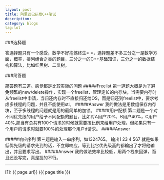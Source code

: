```yaml
---
layout: post
title: 阿里巴巴研发C++笔试
description: 
category: blogs
tag:lol
---
```


###选择题

答选择题只有一个感受，数学不好抱憾终生= =，选择题差不多三分之一是数学方面，概率，排列组合之类的题目，三分之一的C++基础知识，三分之一的数据结构和算法，比如红黑树、二叉树。

###简答题

简答题有三道。感觉都是比较实际的问题
#####Freelist
第一道题大概是为了避免频繁的new/delete操作，实现一个freelist，管理定长的内存块，当需要内存时从freelist中申请，当归还内存时不直接归还给OS，而是归还到freelist中，要求考虑多线程的问题，并且不能使用stl。
#####Answer
我的做法是用数组保存内存块，至于多线程的问题就是用的最简单的加锁。
#####用户配额
第二题是一个对不同优先级的用户给予不同配额的题目，比如对A用户20%，B用户40%，C用户40%,那当有总共有100个请求的时候就需要按比例来给用户处理，但如果只有一个用户的请求时就要100%的处理那个用户d请求。
#####Answer

#####响应序列
第三题是输入一串序列，如1324765。
输出1
23
4
567
就是如果低优先级的请求先到的话，不立即响应，等到比它优先级高的都输出了才将他输出，并且要求写出。
#####Answer
我的做法效率比较低，用两个栈来回弹，而且还没写完，真是捉的不行。

---


[winterhouse]:    http://695215742.github.io/  "WinterHouse"
[1]:    {{ page.url}}  ({{ page.title }})


